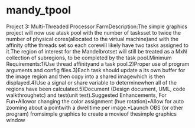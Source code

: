 # mandy_tpool
Project 3: Multi-Threaded Processor FarmDescription:The simple graphics project will now use atask pool with the number of tasksset to twice the number of physical cores(allocated to the virtual machine)and with the affinity ofthe threads set so each corewill likely have two tasks assigned to it.The region of interest for the Mandelbrotset will still be treated as a MxN collection of subregions, to be completed by the task pool.Minimum Requirements:1)Use thread affinityand a task pool.2)Proper use of program arguments and config files.3)Each task should update a its own buffer for the image region and then copy into a shared imagewhich is then displayed.4)Use a signal or share variable to determinewhen all of the regions have been calculated.5)Document (Design document, UML, code walkthroughetc) and test(unit test).Suggested Enhancements, For Fun•Allowor changing the color assignment (hue rotation)•Allow for auto zooming about a pointwith a dwelltime per image.•Launch OBS (or other program) fromsimple graphics to create a movieof thesimple graphics window
